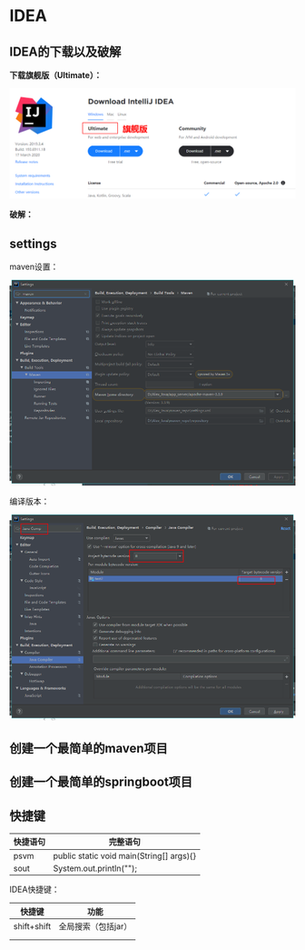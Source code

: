 # IDEA

## IDEA的下载以及破解

**下载旗舰版（Ultimate）：**

![1586098329940](./idea.assets/1586098329940.png)

**破解：**

## settings

maven设置：

![1586088305805](./idea.assets/1586088305805.png)



编译版本：

![1586097795008](./idea.assets/1586097795008.png)



## 创建一个最简单的maven项目



## 创建一个最简单的springboot项目





## 快捷键

| 快捷语句 | 完整语句                                 |
| -------- | ---------------------------------------- |
| psvm     | public static void main(String[] args){} |
| sout     | System.out.println("");                  |

IDEA快捷键：

| 快捷键      | 功能                |
| ----------- | ------------------- |
| shift+shift | 全局搜索（包括jar） |
|             |                     |
|             |                     |

